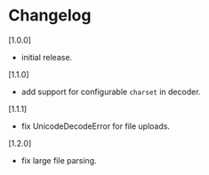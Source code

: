 # Changelog

[1.0.0]

- initial release.

[1.1.0]

- add support for configurable `charset` in decoder.

[1.1.1]

- fix UnicodeDecodeError for file uploads.

[1.2.0]

- fix large file parsing.
